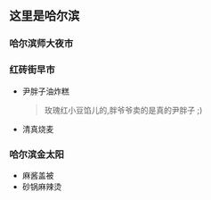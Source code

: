 ## 这里是哈尔滨

### 哈尔滨师大夜市

### 红砖街早市

- 尹胖子油炸糕
  > 玫瑰红小豆馅儿的,胖爷爷卖的是真的尹胖子 ;)
- 清真烧麦
  
### 哈尔滨金太阳

- 麻酱盖被
- 砂锅麻辣烫
